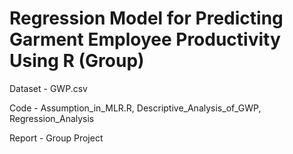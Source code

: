 # Regression Model for Predicting Garment Employee Productivity Using R (Group)

Dataset - GWP.csv

Code - Assumption_in_MLR.R,  Descriptive_Analysis_of_GWP,  Regression_Analysis

Report - Group Project


